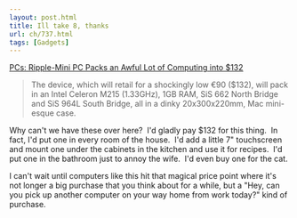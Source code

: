 ```yaml
---
layout: post.html
title: Ill take 8, thanks
url: ch/737.html
tags: [Gadgets]
---
```

[PCs: Ripple-Mini PC Packs an Awful Lot of Computing into $132](http://gizmodo.com/346389/ripple+mini-pc-packs-an-awful-lot-of-computing-into-132)

> The device, which will retail for a shockingly low €90 ($132), will pack in an Intel Celeron M215 (1.33GHz), 1GB RAM, SiS 662 North Bridge and SiS 964L South Bridge, all in a dinky 20x300x220mm, Mac mini-esque case.

Why can't we have these over here?  I'd gladly pay $132 for this thing.  In fact, I'd put one in every room of the house.  I'd add a little 7" touchscreen and mount one under the cabinets in the kitchen and use it for recipes.  I'd put one in the bathroom just to annoy the wife.  I'd even buy one for the cat.

I can't wait until computers like this hit that magical price point where it's not longer a big purchase that you think about for a while, but a "Hey, can you pick up another computer on your way home from work today?" kind of purchase.
